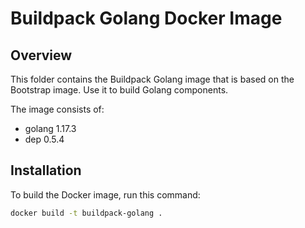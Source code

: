 # Buildpack Golang Docker Image

## Overview

This folder contains the Buildpack Golang image that is based on the Bootstrap image. Use it to build Golang components.

The image consists of:

- golang 1.17.3
- dep 0.5.4

## Installation

To build the Docker image, run this command:

```bash
docker build -t buildpack-golang .
```
